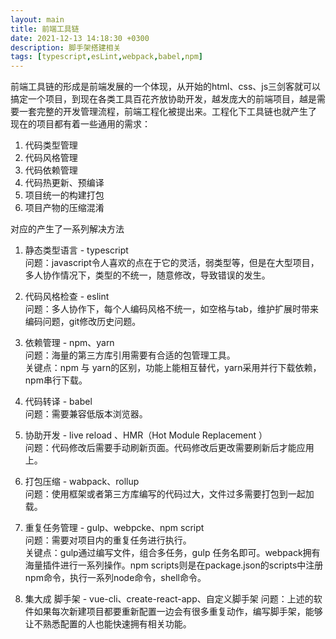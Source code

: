 ```yaml
---
layout: main
title: 前端工具链
date: 2021-12-13 14:18:30 +0300
description: 脚手架搭建相关
tags: [typescript,esLint,webpack,babel,npm]
---
```


前端工具链的形成是前端发展的一个体现，从开始的html、css、js三剑客就可以搞定一个项目，到现在各类工具百花齐放协助开发，越发庞大的前端项目，越是需要一套完整的开发管理流程，前端工程化被提出来。工程化下工具链也就产生了
现在的项目都有着一些通用的需求：
1. 代码类型管理
1. 代码风格管理
2. 代码依赖管理
3. 代码热更新、预编译
4. 项目统一的构建打包
5. 项目产物的压缩混淆

对应的产生了一系列解决方法
1. 静态类型语言 - typescript  
问题：javascript令人喜欢的点在于它的灵活，弱类型等，但是在大型项目，多人协作情况下，类型的不统一，随意修改，导致错误的发生。  

2. 代码风格检查 - eslint  
问题：多人协作下，每个人编码风格不统一，如空格与tab，维护扩展时带来编码问题，git修改历史问题。  

3. 依赖管理 - npm、yarn  
问题：海量的第三方库引用需要有合适的包管理工具。  
关键点：npm 与 yarn的区别，功能上能相互替代，yarn采用并行下载依赖，npm串行下载。

4. 代码转译 - babel  
问题：需要兼容低版本浏览器。

5. 协助开发 - live reload 、HMR（Hot Module Replacement ）  
问题：代码修改后需要手动刷新页面。代码修改后更改需要刷新后才能应用上。

6. 打包压缩 - wabpack、rollup  
问题：使用框架或者第三方库编写的代码过大，文件过多需要打包到一起加载。  

7. 重复任务管理 - gulp、webpcke、npm script  
问题：需要对项目内的重复任务进行执行。  
关键点：gulp通过编写文件，组合多任务，gulp 任务名即可。webpack拥有海量插件进行一系列操作。npm scripts则是在package.json的scripts中注册npm命令，执行一系列node命令，shell命令。  

8. 集大成 脚手架 - vue-cli、create-react-app、自定义脚手架
问题：上述的软件如果每次新建项目都要重新配置一边会有很多重复动作，编写脚手架，能够让不熟悉配置的人也能快速拥有相关功能。
